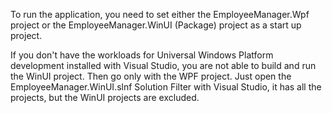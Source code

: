 To run the application, you need to set either the EmployeeManager.Wpf project or the EmployeeManager.WinUI (Package) project as a start up project.

If you don't have the workloads for Universal Windows Platform development installed with Visual Studio, you are not able to build and run the WinUI project. Then go only with the WPF project. Just open the EmployeeManager.WinUI.slnf Solution Filter with Visual Studio, it has all the projects, but the WinUI projects are excluded. 
